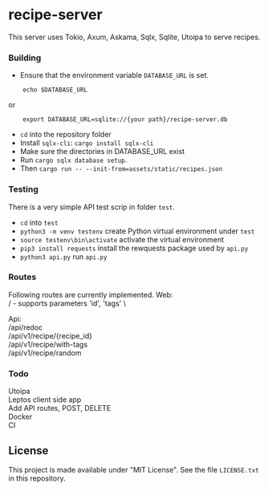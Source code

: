 # recipe-server
This server uses Tokio, Axum, Askama, Sqlx, Sqlite, Utoipa to serve recipes.


### Building
- Ensure that the environment variable `DATABASE_URL` is set.
```
    echo $DATABASE_URL
```
or 
```
    export DATABASE_URL=sqlite://{your path}/recipe-server.db
```
- `cd` into the repository folder
- Install `sqlx-cli`: `cargo install sqlx-cli`
- Make sure the directories in DATABASE_URL exist
- Run `cargo sqlx database setup`.
- Then `cargo run -- --init-from=assets/static/recipes.json`

### Testing
There is a very simple API test scrip in folder `test`.
- `cd` into `test`
- `python3 -m venv testenv` create Python virtual environment under `test`
- `source testenv\bin\activate` activate the virtual environment
- `pip3 install requests` install the rewquests package used by `api.py`
- `python3 api.py` run `api.py`

### Routes
Following routes are currently implemented.
Web: \
/ - supports parameters 'id', 'tags' \

Api: \
/api/redoc \
/api/v1/recipe/{recipe_id} \
/api/v1/recipe/with-tags \
/api/v1/recipe/random


### Todo
Utoipa\
Leptos client side app\
Add API routes, POST, DELETE\
Docker\
CI


## License
This project is made available under "MIT License".
See the file `LICENSE.txt` in this repository.
